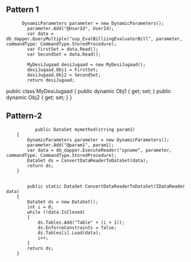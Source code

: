 ## Pattern 1          
          
          DynamicParameters parameter = new DynamicParameters();
            parameter.Add("@UserId", UserId);
            var data = db_dapper.QueryMultiple("usp_EvalBilliingEvaluatorBill", parameter, commandType: CommandType.StoredProcedure);
            var FirstSet = data.Read();
            var SecondSet = data.Read();

            MyDesiJugaad desiJugaad = new MyDesiJugaad();
            desiJugaad.Obj1 = FirstSet;
            desiJugaad.Obj2 = SecondSet;
            return desiJugaad;
            
  public class MyDesiJugaad
        {
            public dynamic Obj1 { get; set; }
            public dynamic Obj2 { get; set; }
        }



## Pattern-2
             
            
               public DataSet mymethod(string param1)
        {
            DynamicParameters parameter = new DynamicParameters();
            parameter.Add("@param1", param1);
            var data = db_dapper.ExecuteReader("spname", parameter, commandType: CommandType.StoredProcedure);
            DataSet ds = ConvertDataReaderToDataSet(data);
            return ds;
        }
            
            
            public static DataSet ConvertDataReaderToDataSet(IDataReader data)
        {
            DataSet ds = new DataSet();
            int i = 0;
            while (!data.IsClosed)
            {
                ds.Tables.Add("Table" + (i + 1));
                ds.EnforceConstraints = false;
                ds.Tables[i].Load(data);
                i++;
            }
            return ds;
        }
